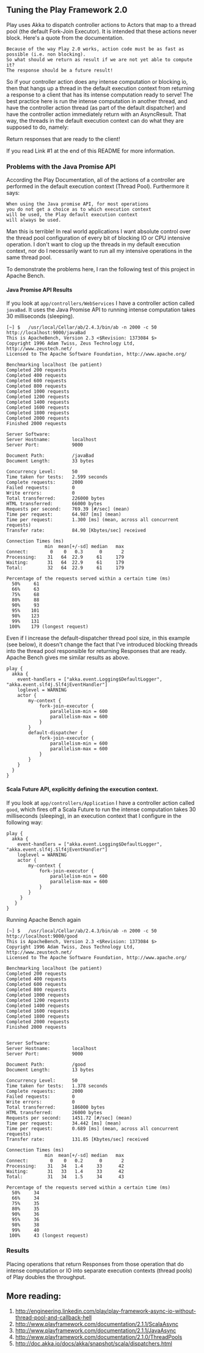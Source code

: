 ## Tuning the Play Framework 2.0

Play uses Akka to dispatch controller actions to Actors that map to a thread pool (the default Fork-Join Executor).
It is intended that these actions never block. Here's a quote from the documentation.

    Because of the way Play 2.0 works, action code must be as fast as possible (i.e. non blocking).
    So what should we return as result if we are not yet able to compute it?
    The response should be a future result!

So if your controller action does any intense computation or blocking io, then that hangs up a thread in the default
execution context from returning a response to a client that has its intense computation ready to serve!  The best
practice here is run the intense computation in another thread, and have the controller action thread (as part of
the default dispatcher) and have the controller action immediately return with an AsyncResult.  That way, the threads
in the default execution context can do what they are supposed to do, namely:

Return responses that are ready to the client!

If you read Link #1 at the end of this README for more information.

### Problems with the Java Promise API

According the Play Documentation, all of the actions of a controller are performed in the
default execution context (Thread Pool). Furthermore it says:

    When using the Java promise API, for most operations
    you do not get a choice as to which execution context
    will be used, the Play default execution context
    will always be used.

Man this is terrible!  In real world applications I want absolute control over the thread pool configuration
of every bit of blocking IO or CPU intensive operation.  I don't want to clog up the threads in my default
execution context, nor do I necessarily want to run all my intensive operations in the same thread pool.

To demonstrate the problems here, I ran the following test of this project in Apache Bench.

#### Java Promise API Results

If you look at `app/controllers/WebServices` I have a controller action called `javaBad`.
It uses the Java Promise API to running intense computation takes 30 milliseconds (sleeping).

    [~] $   /usr/local/Cellar/ab/2.4.3/bin/ab -n 2000 -c 50 http://localhost:9000/javaBad
    This is ApacheBench, Version 2.3 <$Revision: 1373084 $>
    Copyright 1996 Adam Twiss, Zeus Technology Ltd, http://www.zeustech.net/
    Licensed to The Apache Software Foundation, http://www.apache.org/

    Benchmarking localhost (be patient)
    Completed 200 requests
    Completed 400 requests
    Completed 600 requests
    Completed 800 requests
    Completed 1000 requests
    Completed 1200 requests
    Completed 1400 requests
    Completed 1600 requests
    Completed 1800 requests
    Completed 2000 requests
    Finished 2000 requests

    Server Software:
    Server Hostname:        localhost
    Server Port:            9000

    Document Path:          /javaBad
    Document Length:        33 bytes

    Concurrency Level:      50
    Time taken for tests:   2.599 seconds
    Complete requests:      2000
    Failed requests:        0
    Write errors:           0
    Total transferred:      226000 bytes
    HTML transferred:       66000 bytes
    Requests per second:    769.39 [#/sec] (mean)
    Time per request:       64.987 [ms] (mean)
    Time per request:       1.300 [ms] (mean, across all concurrent requests)
    Transfer rate:          84.90 [Kbytes/sec] received

    Connection Times (ms)
                  min  mean[+/-sd] median   max
    Connect:        0    0   0.3      0       2
    Processing:    31   64  22.9     61     179
    Waiting:       31   64  22.9     61     179
    Total:         32   64  22.9     61     179

    Percentage of the requests served within a certain time (ms)
      50%     61
      66%     63
      75%     68
      80%     88
      90%     93
      95%    101
      98%    123
      99%    131
     100%    179 (longest request)

Even if I increase the default-dispatcher thread pool size, in this example (see below),
it doesn't change the fact that I've introduced blocking threads into the thread pool
responsible for returning Responses that are ready.  Apache Bench gives me similar results as above.

    play {
      akka {
        event-handlers = ["akka.event.Logging$DefaultLogger", "akka.event.slf4j.Slf4jEventHandler"]
        loglevel = WARNING
        actor {
            my-context {
                fork-join-executor {
                    parallelism-min = 600
                    parallelism-max = 600
                }
            }
            default-dispatcher {
                fork-join-executor {
                    parallelism-min = 600
                    parallelism-max = 600
                }
            }
        }
      }
    }

#### Scala Future API, explicitly defining the execution context.

If you look at `app/controllers/Application` I have a controller action called `good`, which fires
off a Scala Future to run the intense computation takes 30 milliseconds (sleeping), in an execution context
that I configure in the following way:

    play {
      akka {
        event-handlers = ["akka.event.Logging$DefaultLogger", "akka.event.slf4j.Slf4jEventHandler"]
        loglevel = WARNING
        actor {
            my-context {
                fork-join-executor {
                    parallelism-min = 600
                    parallelism-max = 600
                }
            }
         }
       }
    }

Running Apache Bench again

    [~] $   /usr/local/Cellar/ab/2.4.3/bin/ab -n 2000 -c 50 http://localhost:9000/good
    This is ApacheBench, Version 2.3 <$Revision: 1373084 $>
    Copyright 1996 Adam Twiss, Zeus Technology Ltd, http://www.zeustech.net/
    Licensed to The Apache Software Foundation, http://www.apache.org/

    Benchmarking localhost (be patient)
    Completed 200 requests
    Completed 400 requests
    Completed 600 requests
    Completed 800 requests
    Completed 1000 requests
    Completed 1200 requests
    Completed 1400 requests
    Completed 1600 requests
    Completed 1800 requests
    Completed 2000 requests
    Finished 2000 requests


    Server Software:
    Server Hostname:        localhost
    Server Port:            9000

    Document Path:          /good
    Document Length:        13 bytes

    Concurrency Level:      50
    Time taken for tests:   1.378 seconds
    Complete requests:      2000
    Failed requests:        0
    Write errors:           0
    Total transferred:      186000 bytes
    HTML transferred:       26000 bytes
    Requests per second:    1451.72 [#/sec] (mean)
    Time per request:       34.442 [ms] (mean)
    Time per request:       0.689 [ms] (mean, across all concurrent requests)
    Transfer rate:          131.85 [Kbytes/sec] received

    Connection Times (ms)
                  min  mean[+/-sd] median   max
    Connect:        0    0   0.2      0       2
    Processing:    31   34   1.4     33      42
    Waiting:       31   33   1.4     33      42
    Total:         31   34   1.5     34      43

    Percentage of the requests served within a certain time (ms)
      50%     34
      66%     34
      75%     35
      80%     35
      90%     36
      95%     36
      98%     38
      99%     40
     100%     43 (longest request)

### Results

Placing operations that return Responses from those operation that do intense computation or IO
into separate execution contexts (thread pools) of Play doubles the throughput.

## More reading:

1. http://engineering.linkedin.com/play/play-framework-async-io-without-thread-pool-and-callback-hell
2. http://www.playframework.com/documentation/2.1.1/ScalaAsync
3. http://www.playframework.com/documentation/2.1.1/JavaAsync
4. http://www.playframework.com/documentation/2.1.0/ThreadPools
5. http://doc.akka.io/docs/akka/snapshot/scala/dispatchers.html
